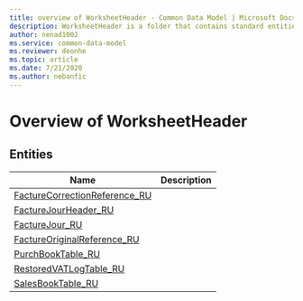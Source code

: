 ```yaml
---
title: overview of WorksheetHeader - Common Data Model | Microsoft Docs
description: WorksheetHeader is a folder that contains standard entities related to the Common Data Model.
author: nenad1002
ms.service: common-data-model
ms.reviewer: deonhe
ms.topic: article
ms.date: 7/21/2020
ms.author: nebanfic
---
```


# Overview of WorksheetHeader


## Entities

|Name|Description|
|---|---|
|[FactureCorrectionReference_RU](FactureCorrectionReference_RU.md)||
|[FactureJourHeader_RU](FactureJourHeader_RU.md)||
|[FactureJour_RU](FactureJour_RU.md)||
|[FactureOriginalReference_RU](FactureOriginalReference_RU.md)||
|[PurchBookTable_RU](PurchBookTable_RU.md)||
|[RestoredVATLogTable_RU](RestoredVATLogTable_RU.md)||
|[SalesBookTable_RU](SalesBookTable_RU.md)||
